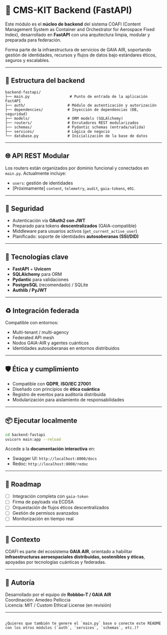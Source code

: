 
# 🚀 CMS-KIT Backend (FastAPI)

Este módulo es el **núcleo de backend** del sistema COAFI (Content Management System as Container and Orchestrator for Aerospace Fixed Index), desarrollado en **FastAPI** con una arquitectura limpia, modular y preparada para federación.

Forma parte de la infraestructura de servicios de GAIA AIR, soportando gestión de identidades, recursos y flujos de datos bajo estándares éticos, seguros y escalables.

---

## 🧱 Estructura del backend

```
backend-fastapi/
├── main.py                  # Punto de entrada de la aplicación FastAPI
├── auth/                   # Módulo de autenticación y autorización
├── dependencies/           # Inyección de dependencias (DB, seguridad)
├── models/                 # ORM models (SQLAlchemy)
├── routers/                # Enrutadores REST modularizados
├── schemas/                # Pydantic schemas (entrada/salida)
├── services/               # Lógica de negocio
└── database.py             # Inicialización de la base de datos
```

---

## 🌐 API REST Modular

Los routers están organizados por dominio funcional y conectados en `main.py`. Actualmente incluye:

- `users`: gestión de identidades
- [Próximamente] `content`, `telemetry`, `audit`, `gaia-tokens`, etc.

---

## 🔐 Seguridad

- Autenticación vía **OAuth2 con JWT**
- Preparado para tokens **descentralizados** (GAIA-compatible)
- Middleware para usuarios activos (`get_current_active_user`)
- Planificado: soporte de identidades **autosoberanas (SSI/DID)**

---

## 🧪 Tecnologías clave

- **FastAPI** + **Uvicorn**
- **SQLAlchemy** para ORM
- **Pydantic** para validaciones
- **PostgreSQL** (recomendado) / SQLite
- **Authlib / PyJWT**

---

## ♻️ Integración federada

Compatible con entornos:

- Multi-tenant / multi-agency
- Federated API mesh
- Nodos GAIA-AIR y agentes cuánticos
- Identidades autosoberanas en entornos distribuidos

---

## 🛡️ Ética y cumplimiento

- Compatible con **GDPR**, **ISO/IEC 27001**
- Diseñado con principios de **ética cuántica**
- Registro de eventos para auditoría distribuida
- Modularización para aislamiento de responsabilidades

---

## 📦 Ejecutar localmente

```bash
cd backend-fastapi
uvicorn main:app --reload
```

Accede a la **documentación interactiva** en:

- Swagger UI: `http://localhost:8000/docs`
- Redoc: `http://localhost:8000/redoc`

---

## 📍 Roadmap

- [ ] Integración completa con `gaia-token`
- [ ] Firma de payloads vía ECDSA
- [ ] Orquestación de flujos éticos descentralizados
- [ ] Gestión de permisos avanzados
- [ ] Monitorización en tiempo real

---

## 🧬 Contexto

COAFI es parte del ecosistema **GAIA AIR**, orientado a habilitar **infraestructuras aeroespaciales distribuidas, sostenibles y éticas**, apoyadas por tecnologías cuánticas y federadas.

---

## 🤖 Autoría

Desarrollado por el equipo de **Robbbo-T / GAIA AIR**  
Coordinación: Amedeo Pelliccia  
Licencia: MIT / Custom Ethical License (en revisión)

---

```

¿Quieres que también te genere el `main.py` base o conecte este README con los otros módulos (`auth`, `services`, `schemas`, etc.)?
